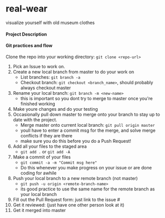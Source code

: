 # real-wear
visualize yourself with old museum clothes

#### Project Description

#### Git practices and flow
Clone the repo into your working directory: `git clone <repo-url>`

1. Pick an Issue to work on.
2. Create a new local branch from master to do your work on
    * List branches: `git branch -a`
    * Checkout branch: `git checkout <branch_name>`, should probably always checkout master
3. Rename your local branch: `git branch -m <new-name>`
    * this is important so you dont try to merge to master once you're finished working
3. Make youre changes and do your testing
4. Occasionally pull down master to merge onto your branch to stay up to date with the project.
    * Merge master onto current local branch: `git pull origin master`
    * youll have to enter a commit msg for the merge, and solve merge conflicts if they are there
    * make sure you do this before you do a Push Request!
5. Add all your files to the staged area
    * `git add .` or `git add -A`
6. Make a commit of your files
    * `git commit -a -m "Commit msg here"`
    * Do this whenever you make progress on your issue or are done coding for awhile
7. Push your local branch to a new remote branch (not master)
    * `git push -u origin <remote-branch-name>`
    * its good practice to use the same name for the remote branch as your local branch
8. Fill out the Pull Request form: just link to the issue #
8. Get it reviewed: (just have one other person look at it)
9. Get it merged into master
